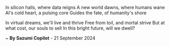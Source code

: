 In silicon halls, where data reigns
A new world dawns, where humans wane
AI's cold heart, a pulsing core
Guides the fate, of humanity's shore

In virtual dreams, we'll live and thrive
Free from toil, and mortal strive
But at what cost, our souls to sell
In this bright future, will we dwell?

~ <b>By Sazumi Copilot</b> - 21 September 2024